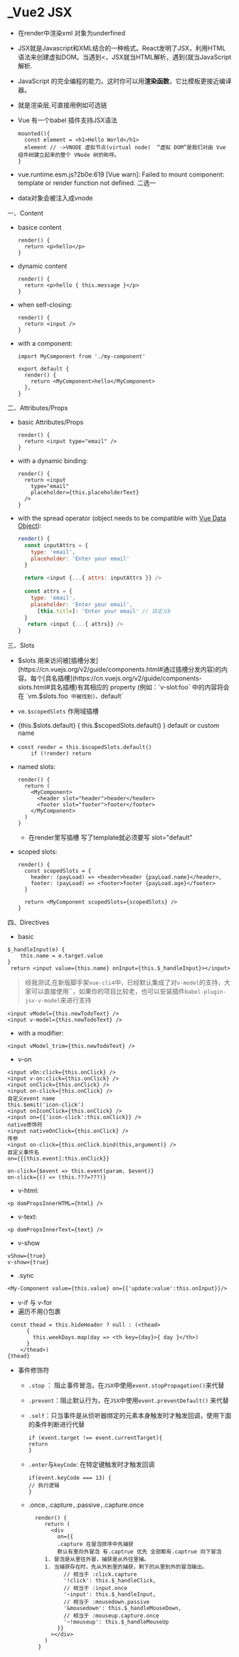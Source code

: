 # _Vue2 JSX

- 在render中渲染xml 对象为underfined

- JSX就是Javascript和XML结合的一种格式。React发明了JSX，利用HTML语法来创建虚拟DOM。当遇到<，JSX就当HTML解析，遇到{就当JavaScript解析.

- JavaScript 的完全编程的能力。这时你可以用**渲染函数**，它比模板更接近编译器。
- 就是渲染层,可直接用例如可选链

- Vue 有一个babel 插件支持JSX语法 

  ```
  mounted(){ 
  	const element = <h1>Hello World</h1>
  	element // ->VNODE 虚拟节点(virtual node)  “虚拟 DOM”是我们对由 Vue 组件树建立起来的整个 VNode 树的称呼。
  }
  ```

- vue.runtime.esm.js?2b0e:619 [Vue warn]: Failed to mount component: template or render function not defined. 二选一

- data对象会被注入成vnode

一、Content

- basice content 

  ```
  render() {
    return <p>hello</p>
  }
  ```

  

- dynamic content  

  ```
  render() {
    return <p>hello { this.message }</p>
  }
  ```

- when self-closing:

  ```
  render() {
    return <input />
  }
  ```

- with a component:

  ```
  import MyComponent from './my-component'
  
  export default {
    render() {
      return <MyComponent>hello</MyComponent>
    },
  }
  ```

二、Attributes/Props

- basic  Attributes/Props

  ```
  render() {
    return <input type="email" />
  }
  ```

- with a dynamic binding:

  ```
  render() {
    return <input
      type="email"
      placeholder={this.placeholderText}
    />
  }
  ```

- with the spread operator (object needs to be compatible with [Vue Data Object](https://vuejs.org/v2/guide/render-function.html#The-Data-Object-In-Depth)):

  ```javascript
  render() {
    const inputAttrs = {
      type: 'email',
      placeholder: 'Enter your email'
    }
  
    return <input {...{ attrs: inputAttrs }} />
      
    const attrs = {
      type: 'email',
      placeholder: 'Enter your email',
        [this.title]: 'Enter your email' // 自定义b
    }
     return <input {...{ attrs}} />
  }
  ```
  
  

三、Slots

- $slots  用来访问被[插槽分发](https://cn.vuejs.org/v2/guide/components.html#通过插槽分发内容)的内容。每个[具名插槽](https://cn.vuejs.org/v2/guide/components-slots.html#具名插槽)有其相应的 property (例如：`v-slot:foo` 中的内容将会在 `vm.$slots.foo` 中被找到)。`default` 

-  `vm.$scopedSlots`  作用域插槽 

-   {this.$slots.default}  { this.$scopedSlots.default() }    default  or custom name  

- ```
  const render = this.$scopedSlots.default()
      if (!render) return
  ```

- named slots:

  ```
  render() {
    return (
      <MyComponent>
        <header slot="header">header</header>
        <footer slot="footer">footer</footer>
      </MyComponent>
    )
  }
  ```

  - 在render里写插槽 写了template就必须要写 slot="default"

- scoped slots:

  ```
  render() {
    const scopedSlots = {
      header: (payLoad) => <header>header {payLoad.name}</header>,
      footer: (payLoad) => <footer>footer {payLoad.age}</footer>
    }
  
    return <MyComponent scopedSlots={scopedSlots} />
  }
  ```

四、Directives

- basic

```
$_handleInput(e) {
    this.name = e.target.value
}
 return <input value={this.name} onInput={this.$_handleInput}></input>
```

> 经我测试,在新版脚手架`vue-cli4`中，已经默认集成了对`v-model`的支持，大家可以直接使用``，如果你的项目比较老，也可以安装插件`babel-plugin-jsx-v-model`来进行支持

```
<input vModel={this.newTodoText} />
<input v-model={this.newTodoText} />
```

- with a modifier:

```
<input vModel_trim={this.newTodoText} />
```

- v-on

```
<input vOn:click={this.onClick} />
<input v-on:click={this.onClick} />
<input onClick={this.onClick} />
<input on-click={this.onClick} />
自定义event name
this.$emit('icon-click')
<input onIconClick={this.onClick} />
<input on={{'icon-click':this.onClick}} />
native修饰符
<input nativeOnClick={this.onClick} />
传参
<input on-click={this.onClick.bind(this,argument)} />
自定义事件名
on={{[this.event]:this.onClick}}

on-click={$event => this.event(param, $event)}
on-click={() => (this.???=???)}
```

- v-html:

```
<p domPropsInnerHTML={html} />
```

- v-text:

```
<p domPropsInnerText={text} />
```

- v-show

```
vShow={true}
v-show={true}
```

- .sync

```
<My-Component value={this.value} on={{'update:value':this.onInput}}/>
```

- v-if 与 v-for
- 遍历不用{}包裹

```
 const thead = this.hideHeader ? null : (<thead>
      {
        this.weekDays.map(day => <th key={day}>{ day }</th>)
      }
    </thead>)
{thead}
```

- 事件修饰符

  - `.stop` ： 阻止事件冒泡，在`JSX`中使用`event.stopPropagation()`来代替

  - `.prevent`：阻止默认行为，在`JSX`中使用`event.preventDefault()` 来代替

  - `.self`：只当事件是从侦听器绑定的元素本身触发时才触发回调，使用下面的条件判断进行代替

    ```
    if (event.target !== event.currentTarget){
    return
    }
    ```

  - `.enter`与`keyCode`: 在特定键触发时才触发回调

    ```
    if(event.keyCode === 13) {
    // 执行逻辑
    }
    ```

  - .once`,`.capture`,`.passive`,`.capture.once

    ```
      render() {
         return (
           <div
             on={{
             .capture 在冒泡排序中先捕获
             默认有里向外冒泡 有.captrue 优先 全部都有.captrue 向下冒泡
         1. 冒泡是从里往外冒，捕获是从外往里捕。
         1. 当捕获存在时，先从外到里的捕获，剩下的从里到外的冒泡输出。
               // 相当于 :click.capture
               '!click': this.$_handleClick,
               // 相当于 :input.once
               '~input': this.$_handleInput,
               // 相当于 :mousedown.passive
               '&mousedown': this.$_handleMouseDown,
               // 相当于 :mouseup.capture.once
               '~!mouseup': this.$_handleMouseUp
             }}
           ></div>
         )
       }
    ```
    
    
